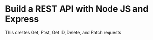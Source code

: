 # Build a REST API with Node JS and Express

This creates Get, Post, Get ID, Delete, and Patch requests
